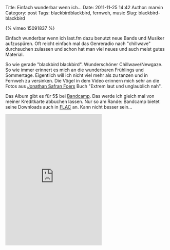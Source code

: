 Title: Einfach wunderbar wenn ich...
Date: 2011-11-25 14:42
Author: marvin
Category: post
Tags: blackbirdblackbird, fernweh, music
Slug: blackbird-blackbird

{% vimeo 15091837 %}

Einfach wunderbar wenn ich last.fm dazu benutzt neue Bands und Musiker
aufzuspüren. Oft reicht einfach mal das Genreradio nach "chillwave"
durchsuchen zulassen und schon hat man viel neues und auch meist gutes
Material.

So wie gerade "blackbird blackbird". Wunderschöner Chillwave/Newgaze. So
wie immer erinnert es mich an die wunderbaren Frühlings und Sommertage.
Eigentlich will ich nicht viel mehr als zu tanzen und in Fernweh zu
versinken. Die Vögel in dem Video erinnern mich sehr an die Fotos aus
[Jonathan Safran
Foers](http://de.wikipedia.org/wiki/Jonathan_Safran_Foer) Buch "Extrem
laut und unglaublich nah".

Das Album gibt es für 5\$ bei
[Bandcamp](http://blackbirdblackbird.bandcamp.com/album/summer-heart).
Das werde ich gleich mal von meiner Kreditkarte abbuchen lassen. Nur so
am Rande: Bandcamp bietet seine Downloads auch in
[FLAC](http://de.wikipedia.org/wiki/Free_Lossless_Audio_Codec) an. Kann
nicht besser sein...

<iframe style="position: relative; display: block; width: 300px; height: 410px;" src="http://bandcamp.com/EmbeddedPlayer/v=2/album=2655275274/size=grande3/bgcol=FFFFFF/linkcol=4285BB/" frameborder="0" width="300" height="410"></iframe>

